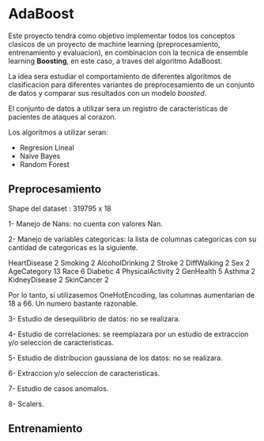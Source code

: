# AdaBoost

Este proyecto tendra como objetivo implementar todos los conceptos clasicos de un proyecto de machine learning (preprocesamiento, entrenamiento y evaluacion), en combinacion con la tecnica de ensemble learning **Boosting**, en este caso, a traves del algoritmo AdaBoost.

La idea sera estudiar el comportamiento de diferentes algoritmos de clasificacion para diferentes variantes de preprocesamiento de un conjunto de datos y comparar sus resultados con un modelo *boosted*.

El conjunto de datos a utilizar sera un registro de caracteristicas de pacientes de ataques al corazon.

Los algoritmos a utilizar seran:

* Regresion Lineal
* Naive Bayes
* Random Forest

## Preprocesamiento

Shape del dataset : 319795 x 18 

1- Manejo de Nans: no cuenta con valores Nan.

2- Manejo de variables categoricas: la lista de columnas categoricas con su cantidad de categoricas es la siguiente.

HeartDisease 2
Smoking 2
AlcoholDrinking 2
Stroke 2
DiffWalking 2
Sex 2
AgeCategory 13
Race 6
Diabetic 4
PhysicalActivity 2
GenHealth 5
Asthma 2
KidneyDisease 2
SkinCancer 2

Por lo tanto, si utilizasemos OneHotEncoding, las columnas aumentarian de 18 a 66. Un numero bastante razonable.


3- Estudio de desequilibrio de datos: no se realizara.

4- Estudio de correlaciones: se reemplazara por un estudio de extraccion y/o seleccion de caracteristicas.

5- Estudio de distribucion gaussiana de los datos: no se realizara.

6- Extraccion y/o seleccion de caracteristicas.

7- Estudio de casos anomalos.

8- Scalers.

## Entrenamiento